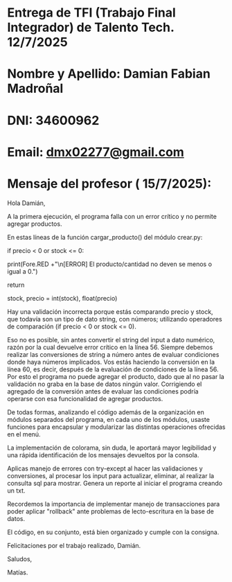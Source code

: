 # Entrega de TFI (Trabajo Final Integrador) de Talento Tech. 12/7/2025

# Nombre y Apellido: Damian Fabian Madroñal
# DNI: 34600962
# Email: dmx02277@gmail.com

# Mensaje del profesor ( 15/7/2025):

<p>Hola Damián,</p>

<p>A la primera ejecución, el programa falla con un error crítico y no permite agregar productos. </p>

<p>En estas líneas de la función cargar_producto() del módulo crear.py:</p>

<p>        if precio < 0 or stock <= 0:</p>
<p>            print(Fore.RED +"\n[ERROR] El producto/cantidad no deven se menos o igual a 0.")</p>
<p>            return</p>
        
<p>        stock, precio = int(stock), float(precio)</p>
<p>Hay una validación incorrecta porque estás comparando precio y stock, que todavía son un tipo de dato string, con números; utilizando operadores de comparación (if precio < 0 or stock <= 0). </p>

<p>Eso no es posible, sin antes convertir el string del input a dato numérico, razón por la cual devuelve error crítico en la línea 56. Siempre debemos realizar las conversiones de string a número antes de evaluar condiciones donde haya números implicados. Vos estás haciendo la conversión en la línea 60, es decir, después de la evaluación de condiciones de la línea 56. Por esto el programa no puede agregar el producto, dado que al no pasar la validación no graba en la base de datos ningún valor. Corrigiendo el agregado de la conversión antes de evaluar las condiciones podría operarse con esa funcionalidad de agregar productos.</p>

<p>De todas formas, analizando el código además de la organización en módulos separados del programa, en cada uno de los módulos, usaste funciones para encapsular y  modularizar las distintas operaciones ofrecidas en el menú.</p>

<p>La implementación de colorama, sin duda, le aportará mayor legibilidad y una rápida identificación de los mensajes devueltos por la consola.

<p>Aplicas manejo de errores con try-except al hacer las validaciones y conversiones, al procesar los input para actualizar, eliminar, al realizar la consulta sql para mostrar. Genera un reporte al iniciar el programa creando un txt.</p>

<p>Recordemos la importancia de implementar manejo de transacciones para poder aplicar "rollback" ante problemas de lecto-escritura en la base de datos. 

<p>El código, en su conjunto, está bien organizado y cumple con la consigna.
<p>Felicitaciones por el trabajo realizado, Damián.
<p>Saludos,
<p>Matías.</p>